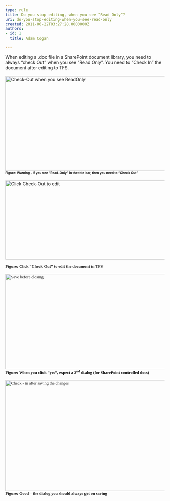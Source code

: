 ```yaml
---
type: rule
title: Do you stop editing, when you see “Read Only”?
uri: do-you-stop-editing-when-you-see-read-only
created: 2011-06-22T03:27:28.0000000Z
authors:
- id: 1
  title: Adam Cogan

---
```




<span class='intro'> 
  <p style="margin&#58;0cm 0cm 0pt;">When editing a .doc file in a SharePoint document library, you need to always “check Out” when you see “Read Only”. You need to “Check In” the document after editing to TFS. </p>
<br>
<img style="width&#58;650px;height&#58;300px;" alt="Check-Out when you see ReadOnly" src="/SoftwareDevelopment/RulesToBetterSharePoint/PublishingImages/SharepointWord.jpg" /><br>
<p style="margin&#58;0cm 0cm 0pt;"><strong><font size="1">Figure&#58; Warning - If you see “Read-Only” in the title bar, then you need to “Check Out”</font></strong></p>
 </span>


  <br>
<img style="width&#58;650px;height&#58;250px;" alt="Click Check-Out to edit" src="/SoftwareDevelopment/RulesToBetterSharePoint/PublishingImages/SharepointWord1.jpg" /><br>
<p><font face="Calibri"><font size="2"><font face="Times New Roman"><strong>Figure&#58; Click “Check Out” to edit the document in TFS</strong></font><br>
<br>
<img style="width&#58;650px;height&#58;300px;" alt="Save before closing" src="/SoftwareDevelopment/RulesToBetterSharePoint/PublishingImages/SharepointWord2.jpg" /><br>
</font><font face="Calibri"><font size="2"><font face="Times New Roman"><strong>Figure&#58; When you click “yes”, expect a 2<sup>nd</sup> dialog (for SharePoint controlled docs)</strong></font><br>
<br>
<img style="width&#58;650px;height&#58;350px;" alt="Check - in after saving the changes" src="/SoftwareDevelopment/RulesToBetterSharePoint/PublishingImages/SharepointWord3.jpg" /><br>
</font></font></font><font size="2" face="Times New Roman"><strong>Figure&#58; Good – the dialog you should always get on saving</strong></font></p>



